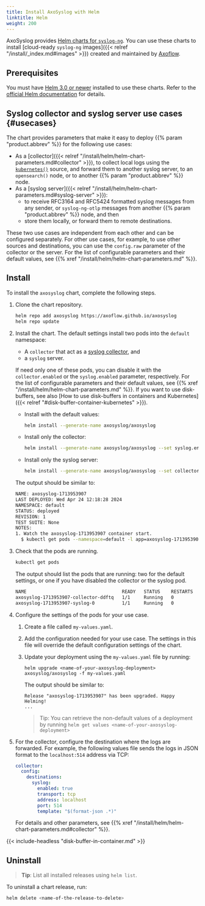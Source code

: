```yaml
---
title: Install AxoSyslog with Helm
linktitle: Helm
weight: 200
---
```


<!-- This file is under the copyright of Axoflow, and licensed under Apache License 2.0, except for using the Axoflow and AxoSyslog trademarks. -->

AxoSyslog provides [Helm charts for `syslog-ng`](https://github.com/axoflow/axosyslog-charts/). You can use these charts to install [cloud-ready `syslog-ng` images]({{< relref "/install/_index.md#images" >}}) created and maintained by [Axoflow](https://axoflow.com).

## Prerequisites

You must have [Helm 3.0 or newer](https://helm.sh) installed to use these charts. Refer to the [official Helm documentation](https://helm.sh/docs/intro/install/) for details.

## Syslog collector and syslog server use cases {#usecases}

The chart provides parameters that make it easy to deploy {{% param "product.abbrev" %}} for the following use cases:

- As a [collector]({{< relref "/install/helm/helm-chart-parameters.md#collector" >}}), to collect local logs using the [`kubernetes()`](https://axoflow.com/docs/axosyslog-core/chapter-sources/configuring-sources-kubernetes/) source, and forward them to another syslog server, to an `opensearch()` node, or to another {{% param "product.abbrev" %}} node.
- As a [syslog server]({{< relref "/install/helm/helm-chart-parameters.md#syslog-server" >}}):
    - to receive RFC3164 and RFC5424 formatted syslog messages from any sender, or `syslog-ng-otlp` messages from another {{% param "product.abbrev" %}} node, and then
    - store them locally, or forward them to remote destinations.

These two use cases are independent from each other and can be configured separately. For other use cases, for example, to use other sources and destinations, you can use the `config.raw` parameter of the collector or the server. For the list of configurable parameters and their default values, see {{% xref "/install/helm/helm-chart-parameters.md" %}}.

## Install

To install the `axosyslog` chart, complete the following steps.

1. Clone the chart repository.

    ```bash
    helm repo add axosyslog https://axoflow.github.io/axosyslog
    helm repo update
    ```

1. Install the chart. The default settings install two pods into the `default` namespace:

    - A `collector` that act as a [syslog collector](#usecases), and
    - a `syslog` server.

    If need only one of these pods, you can disable it with the `collector.enabled` or the `syslog.enabled` parameter, respectively. For the list of configurable parameters and their default values, see {{% xref "/install/helm/helm-chart-parameters.md" %}}. If you want to use disk-buffers, see also [How to use disk-buffers in containers and Kubernetes]({{< relref "#disk-buffer-container-kubernetes" >}}).

    - Install with the default values:

        ```bash
        helm install --generate-name axosyslog/axosyslog
        ```

    - Install only the collector:

        ```bash
        helm install --generate-name axosyslog/axosyslog --set syslog.enabled=false
        ```

    - Install only the syslog server:

        ```bash
        helm install --generate-name axosyslog/axosyslog --set collector.enabled=false
        ```

    The output should be similar to:

    ```bash
    NAME: axosyslog-1713953907
    LAST DEPLOYED: Wed Apr 24 12:18:28 2024
    NAMESPACE: default
    STATUS: deployed
    REVISION: 1
    TEST SUITE: None
    NOTES:
    1. Watch the axosyslog-1713953907 container start.
      $ kubectl get pods --namespace=default -l app=axosyslog-1713953907 -w
    ```

1. Check that the pods are running.

    ```bash
    kubectl get pods
    ```

    The output should list the pods that are running: two for the default settings, or one if you have disabled the collector or the syslog pod.

    ```bash
    NAME                                   READY   STATUS    RESTARTS   AGE
    axosyslog-1713953907-collector-ddftq   1/1     Running   0          57s
    axosyslog-1713953907-syslog-0          1/1     Running   0          57s
    ```

1. Configure the settings of the pods for your use case.

    1. Create a file called `my-values.yaml`.
    1. Add the configuration needed for your use case. The settings in this file will override the default configuration settings of the chart.
    1. Update your deployment using the `my-values.yaml` file by running:

        ```shell
        helm upgrade <name-of-your-axosyslog-deployment> axosyslog/axosyslog -f my-values.yaml
        ```

        The output should be similar to:

        ```shell
        Release "axosyslog-1713953907" has been upgraded. Happy Helming!
        ...
        ```

        > Tip: You can retrieve the non-default values of a deployment by running `helm get values <name-of-your-axosyslog-deployment>`

1. For the collector, configure the destination where the logs are forwarded. For example, the following values file sends the logs in JSON format to the `localhost:514` address via TCP:

    ```yaml
    collector:
      config:
        destinations:
          syslog:
            enabled: true
            transport: tcp
            address: localhost
            port: 514
            template: "$(format-json .*)"
    ```

    For details and other parameters, see {{% xref "/install/helm/helm-chart-parameters.md#collector" %}}.


<!-- FIXME: minimal usable steps for each usecase: 
    - parametereknel a collectoros code snippetek outdatedek!!!!
    - syslog-nal ellenorizze hogy megy-e a fogadas
    
    kubectl get svc

NAME                          TYPE        CLUSTER-IP    EXTERNAL-IP   PORT(S)                                                                   AGE
axosyslog-1713953907-syslog   NodePort    10.97.161.5   <none>        514:30514/UDP,514:30514/TCP,6514:30614/TCP,601:30601/TCP,4317:30317/TCP   25m
    
    - A values file if passed into helm install or helm upgrade with the -f flag (helm install -f myvals.yaml ./mychart)
    - Individual parameters passed with --set (such as helm install --set foo=bar ./mychart)
     -->

{{< include-headless "disk-buffer-in-container.md" >}}

## Uninstall

> **Tip**: List all installed releases using `helm list`.

To uninstall a chart release, run:

```bash
helm delete <name-of-the-release-to-delete>
```
